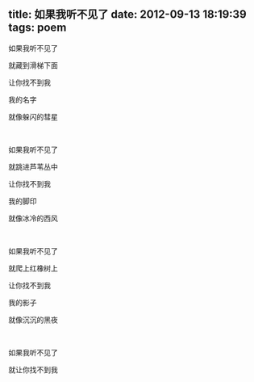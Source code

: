 title: 如果我听不见了
date: 2012-09-13 18:19:39
tags: poem
---
<!-- more -->

如果我听不见了 

就藏到滑梯下面

让你找不到我

我的名字

就像躲闪的彗星

​      

如果我听不见了 

就跳进芦苇丛中

让你找不到我

我的脚印

就像冰冷的西风

​      

如果我听不见了

就爬上红橡树上

让你找不到我

我的影子 

就像沉沉的黑夜

​       

如果我听不见了

就让你找不到我